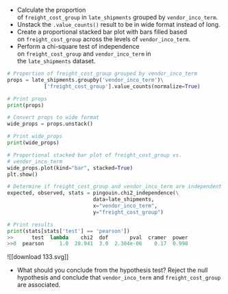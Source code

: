 - Calculate the proportion of `freight_cost_group` in `late_shipments` grouped by `vendor_inco_term`.
- Unstack the `.value_counts()` result to be in wide format instead of long.
- Create a proportional stacked bar plot with bars filled based on `freight_cost_group` across the levels of `vendor_inco_term`.
- Perform a chi-square test of independence on `freight_cost_group` and `vendor_inco_term` in the `late_shipments` dataset.
```Python
# Proportion of freight_cost_group grouped by vendor_inco_term
props = late_shipments.groupby('vendor_inco_term')\
			['freight_cost_group'].value_counts(normalize=True)

# Print props
print(props)

# Convert props to wide format
wide_props = props.unstack()

# Print wide_props
print(wide_props)

# Proportional stacked bar plot of freight_cost_group vs. 
# vendor_inco_term
wide_props.plot(kind="bar", stacked=True)
plt.show()

# Determine if freight_cost_group and vendor_inco_term are independent
expected, observed, stats = pingouin.chi2_independence(\
							data=late_shipments, 
							x="vendor_inco_term", 
							y="freight_cost_group")

# Print results
print(stats[stats['test'] == 'pearson'])
>>      test  lambda    chi2  dof       pval  cramer  power 
>>0  pearson     1.0  28.941  3.0  2.304e-06    0.17  0.998
```
![[download 133.svg]]
- What should you conclude from the hypothesis test?
Reject the null hypothesis and conclude that `vendor_inco_term` and `freight_cost_group` are associated.